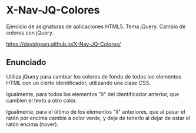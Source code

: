 # X-Nav-JQ-Colores
Ejercicio de asignaturas de aplicaciones HTML5. Tema jQuery. Cambio de colores con jQuery.

https://davidgoen.github.io/X-Nav-JQ-Colores/

## Enunciado

Utiliza jQuery para cambiar los colores de fondo de todos los elementos HTML con un cierto identificador, utilizando una clase CSS.

Igualmente, para todos los elementos &quot;li&quot; del identificador anterior, que cambien el texto a otro color.

Igualmente, para el último de los elementos &quot;li&quot; anteriores, que al pasar el ratón por encima cambie a color verde, y deje de tenerlo al dejar de estar el ratón encima (hover).

 

